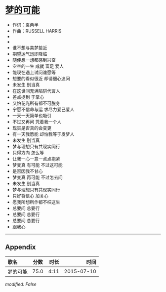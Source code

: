 # [梦的可能](https://music.163.com/song?id=33111730)

* 作词：袁两半
* 作曲：RUSSELL HARRIS
*
*
* 谁不想与美梦接近
* 期望运气迅即降临
* 随便想一想都感到兴奋
* 空空的一生 成就 富足 爱人
* 能现在遇上试问谁愿等
* 想要的看似很近 却请细心追问
* 未发生 别当真
* 在这世间充满陷阱代言人
* 差点捉到 于掌心
* 又怕花光所有都不可脱身
* 宁愿不信命与运 求尽力爱己爱人
* 一天一天简单也吸引
* 不过又再问 凭着我一个人
* 现实是否真的会变更
* 有一天我愿能 却怕我等于发梦人
* 未发生 别当真
* 梦与理想只有共现实同行
* 只得方向 怎么等
* 让我一心一意一点点抱紧
* 梦变真 有可能 不过这可能
* 是否因我不甘心
* 梦变真 再可能 不过怎去问
* 未发生 别当真
* 梦与理想只有共现实同行
* 只好将信心 加关心
* 愿我所想所作都不枉这生
* 总要问 总要行
* 总要问 总要行
* 总要问 总要行
* 跟我心


---

## Appendix

|歌名|分数|时长|时间|
|:---|:---:|---:|---:|
|梦的可能|75.0|4:11|2015-07-10

*modified: False*